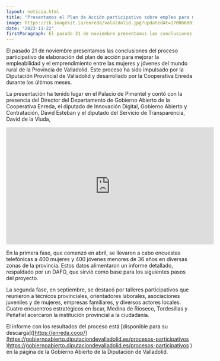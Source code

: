 ```yaml
---
layout: noticia.html
title: "Presentamos el Plan de Acción participativo sobre empleo para mujeres y jóvenes del medio rural"
image: https://ik.imagekit.io/enreda/valaldolid.jpg?updatedAt=1700660013051
date: "2023-11-22"
firstParagraph: El pasado 21 de noviembre presentamos las conclusiones del proceso participativo de elaboración del plan de acción para mejorar la empleabilidad y el emprendimiento entre las mujeres y jóvenes del mundo rural de la Provincia de Valladolid. Este proceso ha sido impulsado por la Diputación Provincial de Valladolid y desarrollado por la Cooperativa Enreda durante los últimos meses.
---
```


El pasado 21 de noviembre presentamos las conclusiones del proceso participativo de elaboración del plan de acción para mejorar la empleabilidad y el emprendimiento entre las mujeres y jóvenes del mundo rural de la Provincia de Valladolid. Este proceso ha sido impulsado por la Diputación Provincial de Valladolid y desarrollado por la Cooperativa Enreda durante los últimos meses.

La presentación ha tenido lugar en el Palacio de Pimentel y contó con la presencia del Director del Departamento de Gobierno Abierto de la Cooperativa Enreda, el diputado de Innovación Digital, Gobierno Abierto y Contratación, David Esteban y el diputado del Servicio de Transparencia, David de la Viuda,
<iframe width="560" height="315" src="https://imagekit.io/player/embed/enreda/Video%20conclusiones%20valladolid.mp4?thumbnail=https%3A%2F%2Fik.imagekit.io%2Fenreda%2FVideo%2520conclusiones%2520valladolid.mp4%2Fik-thumbnail.jpg&updatedAt=1700659814546" title="ImageKit video player" frameBorder="0" allow="accelerometer; clipboard-write; encrypted-media; gyroscope; picture-in-picture; web-share; fullscreen"> </iframe>

En la primera fase, que comenzó en abril, se llevaron a cabo encuestas telefónicas a 400 mujeres y 400 jóvenes menores de 36 años en diversas zonas de la provincia. Estos datos alimentaron un informe detallado, respaldado por un DAFO, que sirvió como base para los siguientes pasos del proyecto.

La segunda fase, en septiembre, se destacó por talleres participativos que reunieron a técnicos provinciales, orientadores laborales, asociaciones juveniles y de mujeres, empresas familiares, y diversos actores locales. Cuatro encuentros estratégicos en Íscar, Medina de Rioseco, Tordesillas y Peñafiel acercaron la institución provincial a la ciudadanía.

El informe con los resultados del proceso está [disponible para su descarga]([https://enreda.coop/](https://gobiernoabierto.diputaciondevalladolid.es/procesos-participativos )https://gobiernoabierto.diputaciondevalladolid.es/procesos-participativos )  en la página de la Gobierno Abierto de la Diputación de Valladolid.

